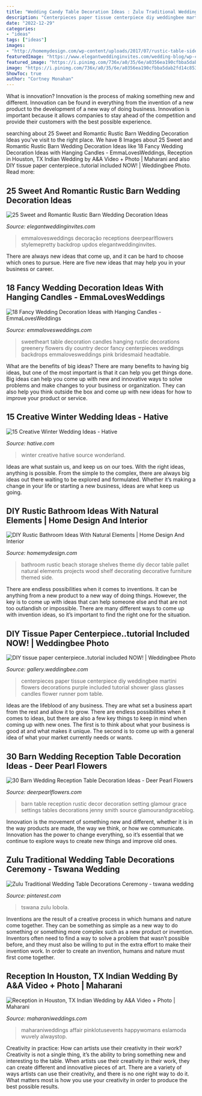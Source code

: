 ```yaml
---
title: "Wedding Candy Table Decoration Ideas : Zulu Traditional Wedding Table Decorations Ceremony"
description: "Centerpieces paper tissue centerpiece diy weddingbee martini flowers decorations purple included tutorial shower glass glasses candles flower runner pom table"
date: "2022-12-29"
categories:
- "ideas"
tags: ["ideas"]
images:
- "http://homemydesign.com/wp-content/uploads/2017/07/rustic-table-side-bathroom-furniture.jpg"
featuredImage: "https://www.elegantweddinginvites.com/wedding-blog/wp-content/uploads/2017/06/hanging-greenery-branches-and-bulb-lights-barn-wedding-reception-ideas.jpg"
featured_image: "https://i.pinimg.com/736x/a0/35/6e/a0356ea190cfbba5dab2fd14c8537a42.jpg"
image: "https://i.pinimg.com/736x/a0/35/6e/a0356ea190cfbba5dab2fd14c8537a42.jpg"
ShowToc: true
author: "Cortney Monahan"
---
```



What is innovation?
Innovation is the process of making something new and different. Innovation can be found in everything from the invention of a new product to the development of a new way of doing business. Innovation is important because it allows companies to stay ahead of the competition and provide their customers with the best possible experience.

	

		
searching about 25 Sweet and Romantic Rustic Barn Wedding Decoration Ideas you've visit to the right place. We have 8 Images about 25 Sweet and Romantic Rustic Barn Wedding Decoration Ideas like 18 Fancy Wedding Decoration Ideas with Hanging Candles - EmmaLovesWeddings, Reception in Houston, TX Indian Wedding by A&amp;A Video + Photo | Maharani and also DIY tissue paper centerpiece..tutorial included NOW! | Weddingbee Photo. Read more:
		
    
## 25 Sweet And Romantic Rustic Barn Wedding Decoration Ideas

<img loading=lazy src="https://www.elegantweddinginvites.com/wedding-blog/wp-content/uploads/2017/06/hanging-greenery-branches-and-bulb-lights-barn-wedding-reception-ideas.jpg" onerror="this.onerror=null;this.src='https://tse2.mm.bing.net/th?id=OIP.cJZrX9IylNH4pmuSI0b9kwHaLH&amp;pid=15.1';" alt="25 Sweet and Romantic Rustic Barn Wedding Decoration Ideas">

_Source: elegantweddinginvites.com_

>emmalovesweddings decoração receptions deerpearlflowers stylemepretty backdrop updos elegantweddinginvites. 

	

There are always new ideas that come up, and it can be hard to choose which ones to pursue. Here are five new ideas that may help you in your business or career.

    
## 18 Fancy Wedding Decoration Ideas With Hanging Candles - EmmaLovesWeddings

<img loading=lazy src="https://emmalovesweddings.com/wp-content/uploads/2019/02/greenery-wedding-sweetheart-table-decoration-ideas-with-hanging-candles.jpg" onerror="this.onerror=null;this.src='https://tse2.mm.bing.net/th?id=OIP.mEoJTnZHBVGHvwZxhqO72AHaLG&amp;pid=15.1';" alt="18 Fancy Wedding Decoration Ideas with Hanging Candles - EmmaLovesWeddings">

_Source: emmalovesweddings.com_

>sweetheart table decoration candles hanging rustic decorations greenery flowers diy country decor fancy centerpieces weddings backdrops emmalovesweddings pink bridesmaid headtable. 

	

What are the benefits of big ideas?
There are many benefits to having big ideas, but one of the most important is that it can help you get things done. Big ideas can help you come up with new and innovative ways to solve problems and make changes to your business or organization. They can also help you think outside the box and come up with new ideas for how to improve your product or service.

    
## 15 Creative Winter Wedding Ideas - Hative

<img loading=lazy src="https://hative.com/wp-content/uploads/2014/11/winter-wedding-ideas/6-creative-winter-wedding-ideas.jpg" onerror="this.onerror=null;this.src='https://tse3.mm.bing.net/th?id=OIP.hOg-SMJphY2IVrwydnHPBgHaJ5&amp;pid=15.1';" alt="15 Creative Winter Wedding Ideas - Hative">

_Source: hative.com_

>winter creative hative source wonderland. 

	

Ideas are what sustain us, and keep us on our toes. With the right ideas, anything is possible. From the simple to the complex, there are always big ideas out there waiting to be explored and formulated. Whether it’s making a change in your life or starting a new business, ideas are what keep us going.

    
## DIY Rustic Bathroom Ideas With Natural Elements | Home Design And Interior

<img loading=lazy src="http://homemydesign.com/wp-content/uploads/2017/07/rustic-table-side-bathroom-furniture.jpg" onerror="this.onerror=null;this.src='https://tse4.mm.bing.net/th?id=OIP.ehuMmLMvrhghoAPxhXI9OQHaJ4&amp;pid=15.1';" alt="DIY Rustic Bathroom Ideas With Natural Elements | Home Design And Interior">

_Source: homemydesign.com_

>bathroom rustic beach storage shelves theme diy decor table pallet natural elements projects wood shelf decorating decorative furniture themed side. 

	

There are endless possibilities when it comes to inventions. It can be anything from a new product to a new way of doing things. However, the key is to come up with ideas that can help someone else and that are not too outlandish or impossible. There are many different ways to come up with invention ideas, so it’s important to find the right one for the situation.

    
## DIY Tissue Paper Centerpiece..tutorial Included NOW! | Weddingbee Photo

<img loading=lazy src="http://www-static.weddingbee.com/pics/156655/newflo.jpg" onerror="this.onerror=null;this.src='https://tse1.mm.bing.net/th?id=OIP.inKOf9uRnK0J4Q3zvlaBwQHaKN&amp;pid=15.1';" alt="DIY tissue paper centerpiece..tutorial included NOW! | Weddingbee Photo">

_Source: gallery.weddingbee.com_

>centerpieces paper tissue centerpiece diy weddingbee martini flowers decorations purple included tutorial shower glass glasses candles flower runner pom table. 

	

Ideas are the lifeblood of any business. They are what set a business apart from the rest and allow it to grow. There are endless possibilities when it comes to ideas, but there are also a few key things to keep in mind when coming up with new ones. The first is to think about what your business is good at and what makes it unique. The second is to come up with a general idea of what your market currently needs or wants.

    
## 30 Barn Wedding Reception Table Decoration Ideas - Deer Pearl Flowers

<img loading=lazy src="https://www.deerpearlflowers.com/wp-content/uploads/2015/04/vintage-barn-wedding-table-setting-ideas.jpg" onerror="this.onerror=null;this.src='https://tse1.mm.bing.net/th?id=OIP.spZNgsHAYxt5W_SGdXfTjgHaLH&amp;pid=15.1';" alt="30 Barn Wedding Reception Table Decoration Ideas - Deer Pearl Flowers">

_Source: deerpearlflowers.com_

>barn table reception rustic decor decoration setting glamour grace settings tables decorations jenny smith source glamourandgraceblog. 

	

Innovation is the movement of something new and different, whether it is in the way products are made, the way we think, or how we communicate. Innovation has the power to change everything, so it’s essential that we continue to explore ways to create new things and improve old ones.

    
## Zulu Traditional Wedding Table Decorations Ceremony - Tswana Wedding

<img loading=lazy src="https://i.pinimg.com/736x/a0/35/6e/a0356ea190cfbba5dab2fd14c8537a42.jpg" onerror="this.onerror=null;this.src='https://tse4.mm.bing.net/th?id=OIP.z7fD_iNZC4vfqAzUbhk8tAHaJ3&amp;pid=15.1';" alt="Zulu Traditional Wedding Table Decorations Ceremony - tswana wedding">

_Source: pinterest.com_

>tswana zulu lobola. 

	

Inventions are the result of a creative process in which humans and nature come together. They can be something as simple as a new way to do something or something more complex such as a new product or invention. Inventors often need to find a way to solve a problem that wasn’t possible before, and they must also be willing to put in the extra effort to make their invention work. In order to create an invention, humans and nature must first come together.

    
## Reception In Houston, TX Indian Wedding By A&amp;A Video + Photo | Maharani

<img loading=lazy src="https://www.maharaniweddings.com/media/gallery/20251-MS_0054-orig.jpeg" onerror="this.onerror=null;this.src='https://tse1.mm.bing.net/th?id=OIP.HRRtcr0e8Tu54NZGJ9NfCQHaKH&amp;pid=15.1';" alt="Reception in Houston, TX Indian Wedding by A&amp;A Video + Photo | Maharani">

_Source: maharaniweddings.com_

>maharaniweddings affair pinklotusevents happywomans eslamoda wuvely alwaystop. 

	

Creativity in practice: How can artists use their creativity in their work?
Creativity is not a single thing, it’s the ability to bring something new and interesting to the table. When artists use their creativity in their work, they can create different and innovative pieces of art. There are a variety of ways artists can use their creativity, and there is no one right way to do it. What matters most is how you use your creativity in order to produce the best possible results.

